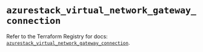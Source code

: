 # `azurestack_virtual_network_gateway_connection`

Refer to the Terraform Registry for docs: [`azurestack_virtual_network_gateway_connection`](https://registry.terraform.io/providers/hashicorp/azurestack/1.0.0/docs/resources/virtual_network_gateway_connection).
